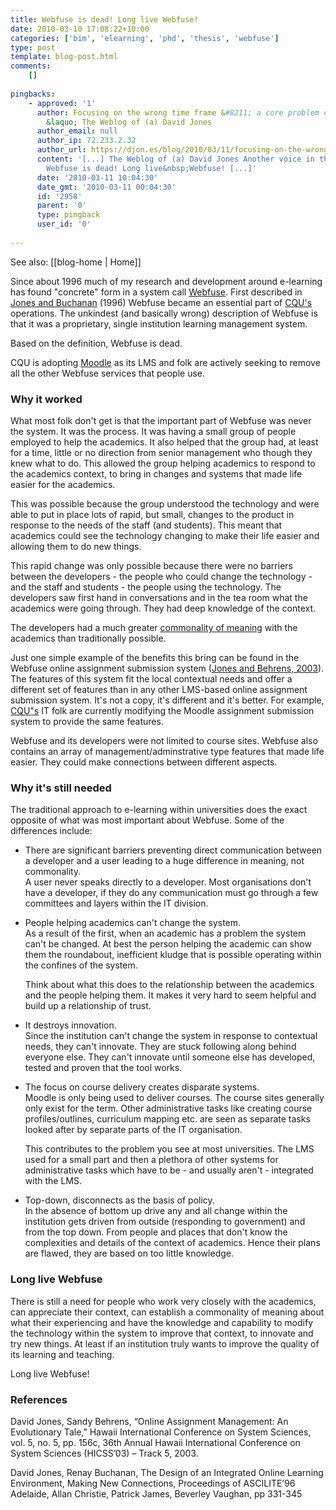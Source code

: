 ```yaml
---
title: Webfuse is dead! Long live Webfuse!
date: 2010-03-10 17:08:22+10:00
categories: ['bim', 'elearning', 'phd', 'thesis', 'webfuse']
type: post
template: blog-post.html
comments:
    []
    
pingbacks:
    - approved: '1'
      author: Focusing on the wrong time frame &#8211; a core problem of university L&amp;T?
        &laquo; The Weblog of (a) David Jones
      author_email: null
      author_ip: 72.233.2.32
      author_url: https://djon.es/blog/2010/03/11/focusing-on-the-wrong-time-frame-a-core-problem-of-university-lt/
      content: '[...] The Weblog of (a) David Jones Another voice in the blogosphere    &laquo;
        Webfuse is dead! Long live&nbsp;Webfuse! [...]'
      date: '2010-03-11 10:04:30'
      date_gmt: '2010-03-11 00:04:30'
      id: '2958'
      parent: '0'
      type: pingback
      user_id: '0'
    
---
```


See also: [[blog-home | Home]]

Since about 1996 much of my research and development around e-learning has found "concrete" form in a system call [Webfuse](http://webfuse.cqu.edu.au). First described in [Jones and Buchanan](/blog2/publications/the-design-of-an-integrated-online-learning-environment/) (1996) Webfuse became an essential part of [CQU's](http://www.cqu.edu.au/) operations. The unkindest (and basically wrong) description of Webfuse is that it was a proprietary, single institution learning management system.

Based on the definition, Webfuse is dead.

CQU is adopting [Moodle](http://moodle.org/) as its LMS and folk are actively seeking to remove all the other Webfuse services that people use.

### Why it worked

What most folk don't get is that the important part of Webfuse was never the system. It was the process. It was having a small group of people employed to help the academics. It also helped that the group had, at least for a time, little or no direction from senior management who though they knew what to do. This allowed the group helping academics to respond to the academics context, to bring in changes and systems that made life easier for the academics.

This was possible because the group understood the technology and were able to put in place lots of rapid, but small, changes to the product in response to the needs of the staff (and students). This meant that academics could see the technology changing to make their life easier and allowing them to do new things.

This rapid change was only possible because there were no barriers between the developers - the people who could change the technology - and the staff and students - the people using the technology. The developers saw first hand in conversations and in the tea room what the academics were going through. They had deep knowledge of the context.

The developers had a much greater [commonality of meaning](/blog2/2010/02/11/implications-arising-from-the-absence-of-the-sameness-of-meaning/) with the academics than traditionally possible.

Just one simple example of the benefits this bring can be found in the Webfuse online assignment submission system ([Jones and Behrens, 2003](/blog2/publications/online-assignment-submission-an-evolutionary-tale/)). The features of this system fit the local contextual needs and offer a different set of features than in any other LMS-based online assignment submission system. It's not a copy, it's different and it's better. For example, [CQU"s](http://www.cqu.edu.au/) IT folk are currently modifying the Moodle assignment submission system to provide the same features.

Webfuse and its developers were not limited to course sites. Webfuse also contains an array of management/adminstrative type features that made life easier. They could make connections between different aspects.

### Why it's still needed

The traditional approach to e-learning within universities does the exact opposite of what was most important about Webfuse. Some of the differences include:

- There are significant barriers preventing direct communication between a developer and a user leading to a huge difference in meaning, not commonality.  
    A user never speaks directly to a developer. Most organisations don't have a developer, if they do any communication must go through a few committees and layers within the IT division.
- People helping academics can't change the system.  
    As a result of the first, when an academic has a problem the system can't be changed. At best the person helping the academic can show them the roundabout, inefficient kludge that is possible operating within the confines of the system.
    
    Think about what this does to the relationship between the academics and the people helping them. It makes it very hard to seem helpful and build up a relationship of trust.
    
- It destroys innovation.  
    Since the institution can't change the system in response to contextual needs, they can't innovate. They are stuck following along behind everyone else. They can't innovate until someone else has developed, tested and proven that the tool works.
- The focus on course delivery creates disparate systems.  
    Moodle is only being used to deliver courses. The course sites generally only exist for the term. Other administrative tasks like creating course profiles/outlines, curriculum mapping etc. are seen as separate tasks looked after by separate parts of the IT organisation.
    
    This contributes to the problem you see at most universities. The LMS used for a small part and then a plethora of other systems for administrative tasks which have to be - and usually aren't - integrated with the LMS.
    
- Top-down, disconnects as the basis of policy.  
    In the absence of bottom up drive any and all change within the institution gets driven from outside (responding to government) and from the top down. From people and places that don't know the complexities and details of the context of academics. Hence their plans are flawed, they are based on too little knowledge.

### Long live Webfuse

There is still a need for people who work very closely with the academics, can appreciate their context, can establish a commonality of meaning about what their experiencing and have the knowledge and capability to modify the technology within the system to improve that context, to innovate and try new things. At least if an institution truly wants to improve the quality of its learning and teaching.

Long live Webfuse!

### References

David Jones, Sandy Behrens, “Online Assignment Management: An Evolutionary Tale,” Hawaii International Conference on System Sciences, vol. 5, no. 5, pp. 156c, 36th Annual Hawaii International Conference on System Sciences (HICSS’03) – Track 5, 2003.

David Jones, Renay Buchanan, The Design of an Integrated Online Learning Environment, Making New Connections, Proceedings of ASCILITE’96 Adelaide, Allan Christie, Patrick James, Beverley Vaughan, pp 331-345